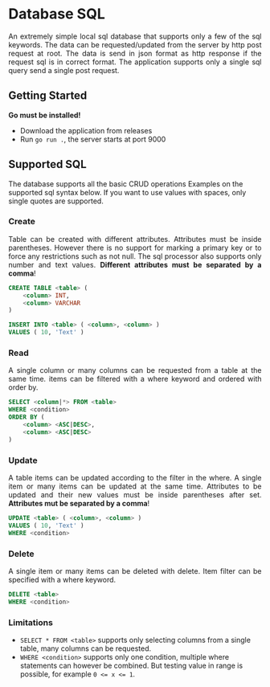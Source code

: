 # Database SQL

<p align="justify">
    An extremely simple local sql database that supports only a few of the sql keywords. The data can be requested/updated from the server by http post request at root. The data is send in json format as http response if the request sql is in correct format. The application supports only a single sql query send a single post request.
</p>

## Getting Started
**Go must be installed!**
- Download the application from releases
- Run `go run .`, the server starts at port 9000

## Supported SQL
The database supports all the basic CRUD operations Examples on the supported sql syntax below.
If you want to use values with spaces, only single quotes are supported.

### Create

<p align="justify">
    Table can be created with different attributes. Attributes must be inside parentheses. However there is no support for marking a primary key or to force any restrictions such as not null. The sql processor also supports only number and text values. <strong>Different attributes must be separated by a comma</strong>!
</p>

```sql
CREATE TABLE <table> (
    <column> INT,
    <column> VARCHAR
)
```

```sql
INSERT INTO <table> ( <column>, <column> ) 
VALUES ( 10, 'Text' )
```

### Read

<p align="justify">
    A single column or many columns can be requested from a table at the same time. items can be filtered with a where keyword and ordered with order by.
</p>

```sql
SELECT <column|*> FROM <table>
WHERE <condition>
ORDER BY (
    <column> <ASC|DESC>,
    <column> <ASC|DESC>
)
```

### Update

<p align="justify">
    A table items can be updated according to the filter in the where. A single item or many items can be updated at the same time. Attributes to be updated and their new values must be inside parentheses after set. <strong>Attributes mut be separated by a comma</strong>!
</p>

```sql
UPDATE <table> ( <column>, <column> )
VALUES ( 10, 'Text' )
WHERE <condition>
```

### Delete

<p align="justify">
    A single item or many items can be deleted with delete. Item filter can be specified with a where keyword.
</p>

```sql
DELETE <table>
WHERE <condition>
```

### Limitations
- `SELECT * FROM <table>` supports only selecting columns from a single table, many columns can be requested.
- `WHERE <condition>` supports only one condition, multiple where statements can however be combined. But testing value in range is possible, for example `0 <= x <= 1`. 
